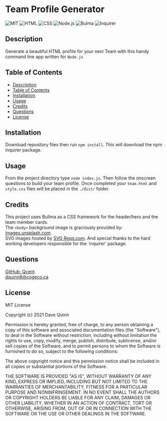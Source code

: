 
# Team Profile Generator
 
 ![MIT](https://img.shields.io/badge/License-MIT-orange)  ![HTML](https://img.shields.io/badge/Tech-HTML-lightblue)  ![CSS](https://img.shields.io/badge/Tech-CSS-lightblue)  ![Node.js](https://img.shields.io/badge/Tech-Node.js-lightblue)  ![Bulma](https://img.shields.io/badge/Tech-Bulma-lightblue)  ![Inquirer](https://img.shields.io/badge/Tech-Inquirer-lightblue) 

## Description
Generate a beautiful HTML profile for your next Team with this handy command line app written for `Node.js`  

## Table of Contents

* [Description](#description)
* [Table of Contents](#table-of-contents)
* [Installation](#installation)
* [Usage](#usage)
* [Credits](#credits)
* [Questions](#questions)
* [License](#license)

## Installation

Download repository files then run `npm install`.
This will download the npm inquirer package.

## Usage

From the project directory type ` node index.js `. 
Then follow the onscreen questions to build your team profile. Once completed your `team.html` and `style.css` files will be placed in the `./dist/` folder. 

## Credits
This project uses Bullma as a CSS framework for the header/hero and the team member cards.  
The `<body>` background image is graciously provided by: [images.unsplash.com](https://images.unsplash.com/).  
SVG images hosted by [SVG Repo.com](https://www.svgrepo.com/).
And special thanks to the hard working developers responsible for the `inquirer' package. 

## Questions

[GitHub: Qcent](https://github.com/Qcent)  
dquinn8@cogeco.ca

   
## License

MIT License

Copyright (c) 2021 Dave Quinn

Permission is hereby granted, free of charge, to any person obtaining a copy
of this software and associated documentation files (the "Software"), to deal
in the Software without restriction, including without limitation the rights
to use, copy, modify, merge, publish, distribute, sublicense, and/or sell
copies of the Software, and to permit persons to whom the Software is
furnished to do so, subject to the following conditions:

The above copyright notice and this permission notice shall be included in all
copies or substantial portions of the Software.

THE SOFTWARE IS PROVIDED "AS IS", WITHOUT WARRANTY OF ANY KIND, EXPRESS OR
IMPLIED, INCLUDING BUT NOT LIMITED TO THE WARRANTIES OF MERCHANTABILITY,
FITNESS FOR A PARTICULAR PURPOSE AND NONINFRINGEMENT. IN NO EVENT SHALL THE
AUTHORS OR COPYRIGHT HOLDERS BE LIABLE FOR ANY CLAIM, DAMAGES OR OTHER
LIABILITY, WHETHER IN AN ACTION OF CONTRACT, TORT OR OTHERWISE, ARISING FROM,
OUT OF OR IN CONNECTION WITH THE SOFTWARE OR THE USE OR OTHER DEALINGS IN THE
SOFTWARE.
                 

     
